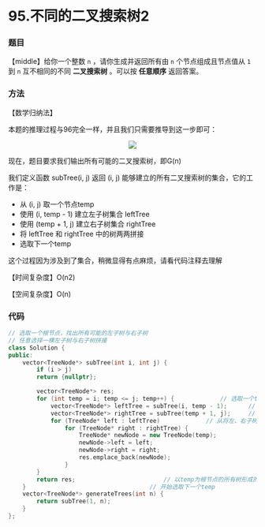 # 95.不同的二叉搜索树2

### 题目

【middle】给你一个整数 `n` ，请你生成并返回所有由 `n` 个节点组成且节点值从 `1` 到 `n` 互不相同的不同 **二叉搜索树** 。可以按 **任意顺序** 返回答案。

### 方法

【数学归纳法】

本题的推理过程与96完全一样，并且我们只需要推导到这一步即可：

<div style="text-align: center">
<img src="https://github.com/gaoqizhong/LeetCode-Manuscript/blob/main/images/20220529-05.png"/>
</div>

现在，题目要求我们输出所有可能的二叉搜索树，即G(n)

我们定义函数 subTree(i, j) 返回 (i, j) 能够建立的所有二叉搜索树的集合，它的工作是：

- 从 (i, j) 取一个节点temp
- 使用 (i, temp - 1) 建立左子树集合 leftTree
- 使用 (temp + 1, j) 建立右子树集合 rightTree
- 将 leftTree 和 rightTree 中的树两两拼接
- 选取下一个temp

这个过程因为涉及到了集合，稍微显得有点麻烦，请看代码注释去理解

【时间复杂度】O(n2)

【空间复杂度】O(n)

### 代码

```cpp
// 选取一个根节点，找出所有可能的左子树与右子树
// 任意选择一棵左子树与右子树拼接
class Solution {
public:
    vector<TreeNode*> subTree(int i, int j) {
        if (i > j)
        return {nullptr};

        vector<TreeNode*> res;
        for (int temp = i; temp <= j; temp++) {				// 选取一个temp作为根节点，两边作为左右子树 
            vector<TreeNode*> leftTree = subTree(i, temp - 1);		// 左子树的集合
            vector<TreeNode*> rightTree = subTree(temp + 1, j);		// 右子树的集合
            for (TreeNode* left : leftTree)				// 从将左、右子树集合两两拼接，并加入答案
                for (TreeNode* right : rightTree) {
                    TreeNode* newNode = new TreeNode(temp);
                    newNode->left = left;
                    newNode->right = right;
                    res.emplace_back(newNode);
                }
        }
        return res;							// 以temp为根节点的所有树形成的集合
    }									// 开始选取下一个temp
    vector<TreeNode*> generateTrees(int n) {
        return subTree(1, n);
    }
};
```
